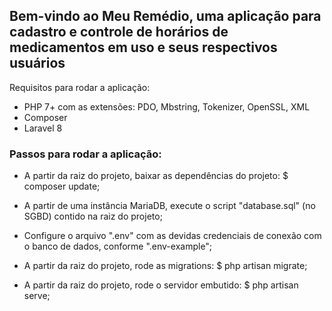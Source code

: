 ## Bem-vindo ao Meu Remédio, uma aplicação para cadastro e controle de horários de medicamentos em uso e seus respectivos usuários

Requisitos para rodar a aplicação:

- PHP 7+ com as extensões: PDO, Mbstring, Tokenizer, OpenSSL, XML
- Composer
- Laravel 8

### Passos para rodar a aplicação:

- A partir da raiz do projeto, baixar as dependências do projeto: $ composer update;

- A partir de uma instância MariaDB, execute o script "database.sql" (no SGBD) contido na raiz do projeto;

- Configure o arquivo ".env" com as devidas credenciais de conexão com o banco de dados, conforme ".env-example";

- A partir da raiz do projeto, rode as migrations: $ php artisan migrate;

- A partir da raiz do projeto, rode o servidor embutido: $ php artisan serve;




